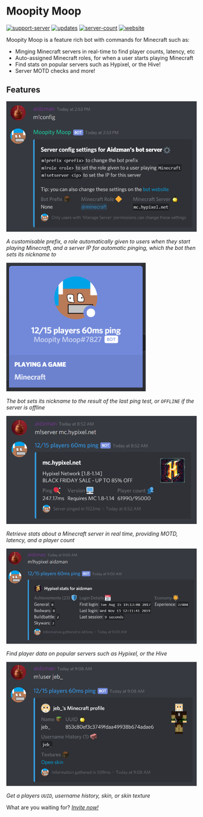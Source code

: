 Moopity Moop
============
[![support-server](https://img.shields.io/discord/496081601755611137?color=%233498DB&label=support%20server&style=flat-square)](https://moopity-moop.chocolatejade42.repl.co/support)
[![updates](https://img.shields.io/github/last-commit/aiden2480/moopity-moop?color=%233498DB&label=last%20update&style=flat-square)](https://github.com/aiden2480/moopity-moop)
[![server-count](https://img.shields.io/badge/website-click%20here-%233498DB?style=flat-square)](https://moopity-moop.chocolatejade42.repl.co)
[![website](https://img.shields.io/endpoint?url=https://moopity-moop.chocolatejade42.repl.co/api/shieldsio&style=flat-square)](https://moopity-moop.chocolatejade42.repl.co/invite)

Moopity Moop is a feature rich bot with commands for Minecraft such as:
 - Minging Minecraft servers in real-time to find player counts, latency, etc
 - Auto-assigned Minecraft roles, for when a user starts playing Minecraft
 - Find stats on popular servers such as Hypixel, or the Hive!
 - Server MOTD checks and more!
 
Features
--------
[![Invite now!](website/static/images/config.png)](https://moopity-moop.chocolatejade42.repl.co/invite)

*A customisable prefix, a role automatically given to users when they start playing Minecraft, and a server IP for automatic pinging, which the bot then sets its nickname to*

[![Invite now!](website/static/images/profile.png)](https://moopity-moop.chocolatejade42.repl.co/invite)

*The bot sets its nickname to the result of the last ping test, or `OFFLINE` if the server is offline*

[![Invite now!](website/static/images/servercmd.png)](https://moopity-moop.chocolatejade42.repl.co/invite)

*Retrieve stats about a Minecraft server in real time, providing MOTD, latency, and a player count*

[![Invite now!](website/static/images/hypixelcmd.png)](https://moopity-moop.chocolatejade42.repl.co/invite)

*Find player data on popular servers such as Hypixel, or the Hive*

[![Invite now!](website/static/images/usercmd.png)](https://moopity-moop.chocolatejade42.repl.co/invite)

*Get a players `UUID`, username history, skin, or skin texture*

What are you waiting for? *[Invite now!](https://moopity-moop.chocolatejade42.repl.co/invite)*

